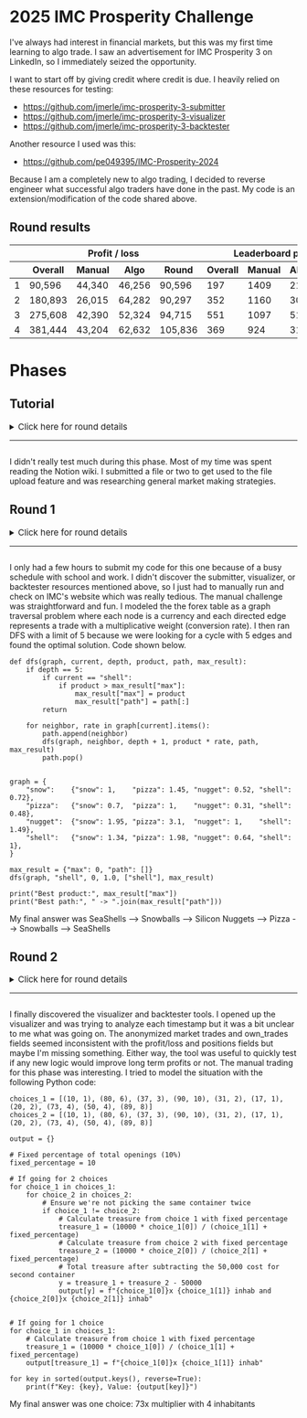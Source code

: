 # 2025 IMC Prosperity Challenge

I've always had interest in financial markets, but this was my first time learning to algo trade. I saw an advertisement for IMC Prosperity 3 on LinkedIn, so I immediately seized the opportunity.

I want to start off by giving credit where credit is due. I heavily relied on these resources for testing:
- https://github.com/jmerle/imc-prosperity-3-submitter
- https://github.com/jmerle/imc-prosperity-3-visualizer
- https://github.com/jmerle/imc-prosperity-3-backtester

Another resource I used was this:
- https://github.com/pe049395/IMC-Prosperity-2024

Because I am a completely new to algo trading, I decided to reverse engineer what successful algo traders have done in the past. My code is an extension/modification of the code shared above.

## Round results

<table>
    <thead>
        <tr>
            <th></th>
            <th colspan="4" style="text-align: center">Profit / loss</th>
            <th colspan="4" style="text-align: center">Leaderboard position</th>
        </tr>
        <tr>
            <th></th>
            <th>Overall</th>
            <th>Manual</th>
            <th>Algo</th>
            <th>Round</th>
            <th>Overall</th>
            <th>Manual</th>
            <th>Algo</th>
            <th>Country</th>
        </tr>
    </thead>
    <tbody>
        <tr>
            <td>1</td>
            <td>90,596</td>
            <td>44,340</td>
            <td>46,256</td>
            <td>90,596</td>
            <td>197</td>
            <td>1409</td>
            <td>210</td>
            <td>59</td>
        </tr>
        <tr>
            <td>2</td>
            <td>180,893</td>
            <td>26,015</td>
            <td>64,282</td>
            <td>90,297</td>
            <td>352</td>
            <td>1160</td>
            <td>308</td>
            <td>117</td>
        </tr>
        <tr>
            <td>3</td>
            <td>275,608</td>
            <td>42,390</td>
            <td>52,324</td>
            <td>94,715</td>
            <td>551</td>
            <td>1097</td>
            <td>517</td>
            <td>151</td>
        </tr>
        <tr>
            <td>4</td>
            <td>381,444</td>
            <td>43,204</td>
            <td>62,632</td>
            <td>105,836</td>
            <td>369</td>
            <td>924</td>
            <td>318</td>
            <td>109</td>
        </tr>
    </tbody>
</table>

# Phases

## Tutorial
<details>
  <summary>
    <span style="font-size:15px">Click here for round details</span>
    <hr/>
  </summary>
  
    In the tutorial round there are two tradable goods: `Rainforest Resin` and `Kelp`. While the value of the `Rainforest Resin` has been stable throughout the history of the archipelago, the value of `Kelp` has been going up and down over time. 

    Position limits for the newly introduced products:

    - `RAINFOREST_RESIN`: 50
    - `KELP`: 50

    ⚠️ All algorithms uploaded in the tutorial round will be processed and generate results instantly, so you can experiment with different programs and strategies.
</details>

I didn't really test much during this phase. Most of my time was spent reading the Notion wiki. I submitted a file or two to get used to the file upload feature and was researching general market making strategies.

## Round 1
<details>
  <summary>
    <span style="font-size:15px">Click here for round details</span>
    <hr/>
  </summary>

    ## Algorithm challenge

    The first three tradable products are introduced: : `Rainforest Resin` , `Kelp`, and `Squid Ink`. The value of the `Rainforest Resin` has been stable throughout the history of the archipelago, the value of `Kelp` has been going up and down over time, and the value of `Squid Ink` can also swing a bit, but some say there is a pattern to be discovered in its prize progression. All algorithms uploaded in the tutorial round will be processed and generate results instantly, so you can experiment with different programs and strategies.

    Position limits for the newly introduced products:

    - `RAINFOREST_RESIN`: 50
    - `KELP`: 50
    - `SQUID_INK`: 50

    ### Hint

    Squid Ink can be a very volatile product with price having large swings. Making a two-sided market or carrying position can be risky for such an instrument. However, with large swings comes large reversion. Squid Ink prices show more tendency to revert short term swings in price.

    A metric to keep track of the size of deviation/swing from recent average could help in trading profitable positions.

    ## Manual challenge

    You get the chance to do a series of trades in some foreign island currencies. The first trade is a conversion of your SeaShells into a foreign currency, the last trade is a conversion from a foreign currency into SeaShells. Everything in between is up to you. Give some thought to what series of trades you would like to do, as there might be an opportunity to walk away with more shells than you arrived with.
</details>





I only had a few hours to submit my code for this one because of a busy schedule with school and work. I didn't discover the submitter, visualizer, or backtester resources mentioned above, so I just had to manually run and check on IMC's website which was really tedious. The manual challenge was straightforward and fun. I modeled the the forex table as a graph traversal problem where each node is a currency and each directed edge represents a trade with a multiplicative weight (conversion rate). I then ran DFS with a limit of 5 because we were looking for a cycle with 5 edges and found the optimal solution. Code shown below.

```
def dfs(graph, current, depth, product, path, max_result):
    if depth == 5:
        if current == "shell":
            if product > max_result["max"]:
                max_result["max"] = product
                max_result["path"] = path[:]
        return

    for neighbor, rate in graph[current].items():
        path.append(neighbor)
        dfs(graph, neighbor, depth + 1, product * rate, path, max_result)
        path.pop()


graph = {
    "snow":    {"snow": 1,    "pizza": 1.45, "nugget": 0.52, "shell": 0.72},
    "pizza":   {"snow": 0.7,  "pizza": 1,    "nugget": 0.31, "shell": 0.48},
    "nugget":  {"snow": 1.95, "pizza": 3.1,  "nugget": 1,    "shell": 1.49},
    "shell":   {"snow": 1.34, "pizza": 1.98, "nugget": 0.64, "shell": 1},
}

max_result = {"max": 0, "path": []}
dfs(graph, "shell", 0, 1.0, ["shell"], max_result)

print("Best product:", max_result["max"])
print("Best path:", " -> ".join(max_result["path"]))
```

My final answer was SeaShells --> Snowballs --> Silicon Nuggets --> Pizza --> Snowballs --> SeaShells

## Round 2

<details>
  <summary>
    <span style="font-size:15px">Click here for round details</span>
    <hr/>
  </summary>

    ## Algorithm challenge

    In this second round, you’ll find that everybody on the archipelago loves to picnic. Therefore, in addition to the products from round one, two Picnic Baskets are now available as a tradable good. 

    `PICNIC_BASKET1` contains three products: 

    1. Six (6) `CROISSANTS`
    2. Three (3) `JAMS`
    3. One (1) `DJEMBE`

    `PICNIC_BASKET2` contains just two products: 

    1. Four (4) `CROISSANTS`
    2. Two (2) `JAMS`

    Aside from the Picnic Baskets, you can now also trade the three products individually on the island exchange. 

    Position limits for the newly introduced products:

    - `CROISSANTS`: 250
    - `JAM`: 350
    - `DJEMBE`: 60
    - `PICNIC_BASKET1`: 60
    - `PICNIC_BASKET2`: 100

    ## Manual challenge

    Some shipping containers with valuables inside washed ashore. You get to choose a maximum of two containers to open and receive the valuable contents from. The first container you open is free of charge, but for the second one you will have to pay some SeaShells. Keep in mind that you are not the only one choosing containers and making a claim on its contents. You will have to split the spoils with all others that choose the same container. So, choose carefully. 

    Here's a breakdown of how your profit from a container will be computed:
    Every container has its **treasure multiplier** (up to 90) and number of **inhabitants** (up to 10) that will be choosing that particular container. The container’s total treasure is the product of the **base treasure** (10 000, same for all containers) and the container’s specific treasure multiplier. However, the resulting amount is then divided by the sum of the inhabitants that choose the same container and the percentage of opening this specific container of the total number of times a container has been opened (by all players). 

    For example, if **5 inhabitants** choose a container, and **this container was chosen** **10% of the total number of times a container has been opened** (by all players), the prize you get from that container will be divided by 15. After the division, **costs for opening a container** apply (if there are any), and profit is what remains.

</details>

I finally discovered the visualizer and backtester tools. I opened up the visualizer and was trying to analyze each timestamp but it was a bit unclear to me what was going on. The anonymized market trades and own_trades fields seemed inconsistent with the profit/loss and positions fields but maybe I'm missing something. Either way, the tool was useful to quickly test if any new logic would improve long term profits or not. The manual trading for this phase was interesting. I tried to model the situation with the following Python code:

```
choices_1 = [(10, 1), (80, 6), (37, 3), (90, 10), (31, 2), (17, 1), (20, 2), (73, 4), (50, 4), (89, 8)]
choices_2 = [(10, 1), (80, 6), (37, 3), (90, 10), (31, 2), (17, 1), (20, 2), (73, 4), (50, 4), (89, 8)]

output = {}

# Fixed percentage of total openings (10%)
fixed_percentage = 10

# If going for 2 choices
for choice_1 in choices_1:
    for choice_2 in choices_2:
        # Ensure we're not picking the same container twice
        if choice_1 != choice_2:
            # Calculate treasure from choice 1 with fixed percentage
            treasure_1 = (10000 * choice_1[0]) / (choice_1[1] + fixed_percentage)
            # Calculate treasure from choice 2 with fixed percentage
            treasure_2 = (10000 * choice_2[0]) / (choice_2[1] + fixed_percentage)
            # Total treasure after subtracting the 50,000 cost for second container
            y = treasure_1 + treasure_2 - 50000
            output[y] = f"{choice_1[0]}x {choice_1[1]} inhab and {choice_2[0]}x {choice_2[1]} inhab"


# If going for 1 choice
for choice_1 in choices_1:
    # Calculate treasure from choice 1 with fixed percentage
    treasure_1 = (10000 * choice_1[0]) / (choice_1[1] + fixed_percentage)
    output[treasure_1] = f"{choice_1[0]}x {choice_1[1]} inhab"

for key in sorted(output.keys(), reverse=True):
    print(f"Key: {key}, Value: {output[key]}")
```

My final answer was one choice: 73x multiplier with 4 inhabitants